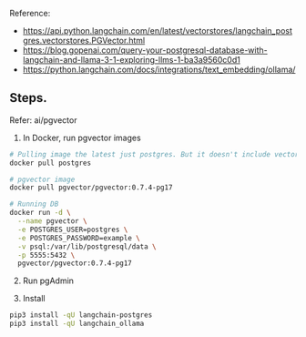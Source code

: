 Reference:
- https://api.python.langchain.com/en/latest/vectorstores/langchain_postgres.vectorstores.PGVector.html
- https://blog.gopenai.com/query-your-postgresql-database-with-langchain-and-llama-3-1-exploring-llms-1-ba3a9560c0d1
- https://python.langchain.com/docs/integrations/text_embedding/ollama/
  
## Steps.
Refer: ai/pgvector

1. In Docker, run pgvector images
``` sh
# Pulling image the latest just postgres. But it doesn't include vector extension which is required for pgVector
docker pull postgres

# pgvector image
docker pull pgvector/pgvector:0.7.4-pg17

# Running DB
docker run -d \
  --name pgvector \
  -e POSTGRES_USER=postgres \
  -e POSTGRES_PASSWORD=example \
  -v psql:/var/lib/postgresql/data \
  -p 5555:5432 \
  pgvector/pgvector:0.7.4-pg17
```

2. Run pgAdmin

3. Install

``` sh
pip3 install -qU langchain-postgres
pip3 install -qU langchain_ollama
```
